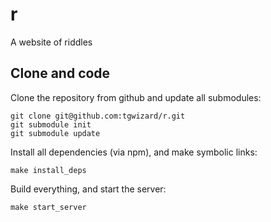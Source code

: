 # r

A website of riddles

## Clone and code

Clone the repository from github and update all submodules:

	git clone git@github.com:tgwizard/r.git
	git submodule init
	git submodule update

Install all dependencies (via npm), and make symbolic links:

	make install_deps

Build everything, and start the server:

	make start_server
